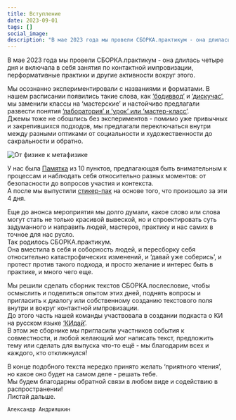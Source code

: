 ```yaml
---
title: Вступление
date: 2023-09-01
tags: []
social_image: 
description: "В мае 2023 года мы провели СБОРКА.практикум - она длилась четыре дня и включала в себя занятия по контактной импровизации, перформативные практики и &nbsp;..."
---
```


<!-- <img class="displayed" src="/media/tg-pack-metaphysics.png" alt="От физике к метафизике"/> -->

В мае 2023 года мы провели СБОРКА.практикум - она длилась четыре дня и включала в себя занятия по контактной импровизации, перформативные практики и другие активности вокруг этого.

Мы осознанно экспериментировали с названиями и форматами. В нашем расписании появились такие слова, как <a href="/blog/bodyvvod">‘бодиввод’</a> и <a href="/blog/diskuchas">‘дискучас’</a>, мы заменили классы на ‘мастерские’ и настойчиво предлагали развести понятия <a href="/blog/lab-vs-workshop">‘лаборатория’ и ‘урок’ или ‘мастер-класс’</a>.  
Джемы тоже не обошлись без экспериментов - помимо уже привычных и закрепившихся подходов, мы предлагали переключаться внутри между разными оптиками от социальности и художественности до сакральности и обратно.  

![От физике к метафизике](/media/tg-pack-metaphysics.png)

У нас была <a href="/blog/memo">Памятка</a> из 10 пунктов, предлагающая быть внимательным к процессам и наблюдать себя относительно разных моментов: от безопасности до вопросов участия и контекста.  
А после мы выпустили <a href="https://t.me/addstickers/sborka_practicum" target="_blank" rel="noreferrer">стикер-пак</a> на основе того, что произошло за эти 4 дня.  

Еще до анонса мероприятия мы долго думали, какое слово или слова могут стать не только красивой вывеской, но и спроектировать суть задуманного и направить людей, мастеров, практику и нас самих в точное для нас русло.  
Так родилось СБОРКА.практикум.  
Она вместила в себя и соборность людей, и пересборку себя относительно катастрофических изменений, и ‘давай уже соберись’, и протест против такого подхода, и просто желание и интерес быть в практике, и много чего еще.

Мы решили сделать сборник текстов СБОРКА.послесловие, чтобы осмыслить и поделиться опытом этих дней, поднять вопросы и пригласить к диалогу или собственному созданию текстового поля внутри и вокруг контактной импровизации.  
До этого часть нашей команды участвовала в создании подкаста о КИ на русском языке <a href="https://kidai.mave.digital/" target="_blank" rel="noreferrer">‘КИдай’</a>.  
В этом же сборнике мы пригласили участников события к совместности, и любой желающий мог написать текст, предложить тему или сделать для выпуска что-то ещё - мы благодарим всех и каждого, кто откликнулся!

В конце подобного текста нередко принято желать ‘приятного чтения’, но какое оно будет на самом деле - решать тебе.  
Мы будем благодарны обратной связи в любом виде и содействию в распространении!  
Листай дальше.

```Александр Андрияшкин```